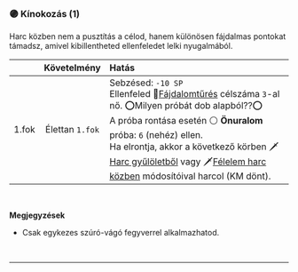 ### 🟣 Kínokozás (1)

Harc közben nem a pusztítás a célod, hanem különösen fájdalmas pontokat támadsz, amivel kibillentheted ellenfeledet lelki nyugalmából.

|       |   Követelmény   | Hatás                                                                                                                                                                                                                                                                                                                                                                                                                                                                 |
| :---- | :-------------: | :-------------------------------------------------------------------------------------------------------------------------------------------------------------------------------------------------------------------------------------------------------------------------------------------------------------------------------------------------------------------------------------------------------------------------------------------------------------------- |
| 1.fok | Élettan `1.fok` | Sebzésed: `-10 SP`<br />Ellenfeled 🔵[Fájdalomtűrés](../kepzettsegek/fajdalomtures.md) célszáma `3`-al nő. ⭕Milyen próbát dob alapból??⭕<br />A próba rontása esetén ⚪ **Önuralom** próba: `6` (nehéz) ellen.<br />Ha elrontja, akkor a következő körben 🗡️[Harc gyűlöletből](../064_01_harci_helyzetek.md#harc-gyűlöletből) vagy 🗡️[Félelem harc közben](../064_01_harci_helyzetek.md#félelem-harc-közben) módosítóival harcol (KM dönt). |

<br />

**Megjegyzések**

- Csak egykezes szúró-vágó fegyverrel alkalmazhatod.

<br />

---
